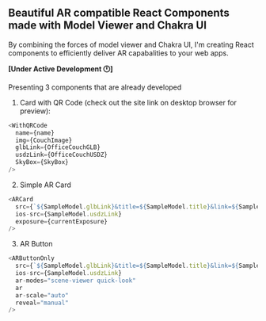 ## Beautiful AR compatible React Components made with Model Viewer and Chakra UI

By combining the forces of model viewer and Chakra UI, I'm creating React components to efficiently deliver AR capabalities to your web apps.

**[Under Active Development 🕛]**

Presenting 3 components that are already developed

1. Card with QR Code (check out the site link on desktop browser for preview):

```javascript
<WithQRCode
  name={name}
  img={CouchImage}
  glbLink={OfficeCouchGLB}
  usdzLink={OfficeCouchUSDZ}
  SkyBox={SkyBox}
/>
```

2. Simple AR Card

```javascript
<ARCard
  src={`${SampleModel.glbLink}&title=${SampleModel.title}&link=${SampleModel.link}`}
  ios-src={SampleModel.usdzLink}
  exposure={currentExposure}
/>
```

3. AR Button

```javascript
<ARButtonOnly
  src={`${SampleModel.glbLink}&title=${SampleModel.title}&link=${SampleModel.link}`}
  ios-src={SampleModel.usdzLink}
  ar-modes="scene-viewer quick-look"
  ar
  ar-scale="auto"
  reveal="manual"
/>
```
